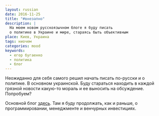 ```yaml
---
layout: russian
date: 2016-11-25
title: "#внезапно"
description: |
  На моем новом русскоязычном блоге я буду писать
  о политике в Украине и мире, стараясь быть объективным
place: Киев, Украина
tags: ниочем
categories: mood
keywords:
  - егор бугаенко
  - политика
  - блог
---
```


Неожиданно для себя самого решил начать писать по-русски и о политике.
В основном украинской. Буду стараться находить в каждой грязной
новости какую-то мораль и ее выносить на обсуждение. Попробуем?

<!--more-->

Основной блог [здесь](http://www.yegor256.com).
Там я буду продолжать, как и раньше, о
программировании, менеджменте и венчурных инвестициях.
